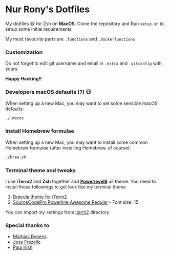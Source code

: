 Nur Rony's Dotfiles
===================
My dotfiles :smile: for Zsh on **MacOS**. Clone the repository and Run `setup.sh` to setup some initial requirements 

My most favourite parts are `.functions` and `.dockerfunctions`

### Customization
Do not forget to edit git username and email in `.extra` and `.gitconfig` with yours.

**Happy Hacking!!**

### Developers macOS defaults (?) :wink:

When setting up a new Mac, you may want to set some sensible macOS defaults:
```sh
./.macos
```
### Install Homebrew formulae

When setting up a new Mac, you may want to install some common Homebrew formulae (after installing Homebrew, of course):
```sh
./brew.sh
```
### Terminal theme and tweaks
I use **iTerm2** and **Zsh** together and **[Powerlevel9][1]** as theme. 
You need to install these followings to get look like my terminal theme

1. [Dracula theme for iTerm2][2]
1. [SourceCodePro Powerline Awesome Regular][3] - Font size: 15

You can import my settings from [iterm2][4] directory

### Special thanks to

- [Mathias Bynens](https://twitter.com/mathias)
- [Jess Frazelle](https://twitter.com/jessfraz)
- [Paul Irish](https://twitter.com/paul_irish)

[1]: https://github.com/bhilburn/powerlevel9k#Installation
[2]: https://draculatheme.com/iterm/
[3]: fonts/SourceCodePro+Powerline+Awesome+Regular.ttf
[4]: iterm2/
